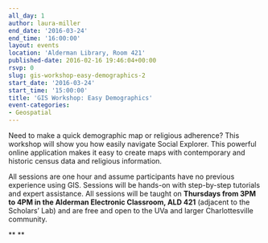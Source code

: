 ```yaml
---
all_day: 1
author: laura-miller
end_date: '2016-03-24'
end_time: '16:00:00'
layout: events
location: 'Alderman Library, Room 421'
published-date: 2016-02-16 19:46:04+00:00
rsvp: 0
slug: gis-workshop-easy-demographics-2
start_date: '2016-03-24'
start_time: '15:00:00'
title: 'GIS Workshop: Easy Demographics'
event-categories:
- Geospatial
---
```


Need to make a quick demographic map or religious adherence? This workshop will show you how easily navigate Social Explorer. This powerful online application makes it easy to create maps with contemporary and historic census data and religious information.

All sessions are one hour and assume participants have no previous experience using GIS. Sessions will be hands-on with step-by-step tutorials and expert assistance. All sessions will be taught on **Thursdays from 3PM to 4PM in the Alderman Electronic Classroom, ALD 421** (adjacent to the Scholars’ Lab) and are free and open to the UVa and larger Charlottesville community.





** **
